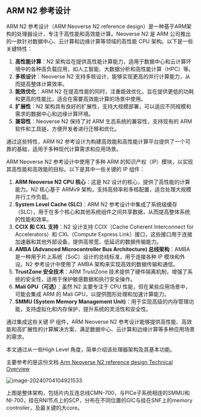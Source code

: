 ## ARM N2 参考设计

ARM N2 参考设计（ARM Neoverse N2 reference design）是一种基于ARM架构的处理器设计，专注于高性能和高效能计算。Neoverse N2 是 ARM 公司推出的一款针对数据中心、云计算和边缘计算等领域的高性能 CPU 架构。以下是一些关键特性：

1. **高性能计算**：N2 架构旨在提供高性能计算能力，适用于数据中心和云计算环境中的各种高负载应用，如人工智能、大数据分析和高性能计算（HPC）等。
1. **多核设计**：Neoverse N2 支持多核设计，能够实现更高的并行计算能力，从而提高整体计算效率。
1. **能效优化**：ARM N2 在提高性能的同时，注重能效优化，旨在提供更低的功耗和更高的性能比，适合在需要高效能计算的场景中使用。
1. **扩展性**：N2 架构具有良好的扩展性，支持大规模部署，可以适应不同规模和需求的数据中心和边缘计算环境。
1. **兼容性**：Neoverse N2 保持了对 ARM 生态系统的兼容性，支持现有的 ARM 软件和工具链，方便开发者进行迁移和优化。

通过这些特性，ARM N2 参考设计为构建高效能和高性能计算平台提供了一个可靠的基础，适用于多种现代计算需求和应用场景。

ARM Neoverse N2 参考设计中使用了多种 ARM 的知识产权（IP）模块，以实现其高性能和高效能的目标。以下是其中一些关键的 IP 组件：

1. **ARM Neoverse N2 CPU 核心**：这是 N2 设计的核心，提供了高性能的计算能力。N2 核心基于 ARMv9 架构，支持高频率和多核配置，适合处理大规模并行工作负载。
1. **System Level Cache (SLC)**：ARM N2 参考设计中集成了系统级缓存（SLC），用于在多个核心和其他系统组件之间共享数据，从而提高整体系统的性能和效率。
1. **CCIX 和 CXL 支持**：N2 设计支持 CCIX（Cache Coherent Interconnect for Accelerators）和 CXL（Compute Express Link）接口，这些接口用于连接加速器和其他外部设备，提供高带宽、低延迟的数据传输能力。
1. **AMBA (Advanced Microcontroller Bus Architecture) 总线架构**：AMBA 是一种用于片上系统（SoC）设计的总线标准，用于连接各种 IP 模块和外设。N2 参考设计中使用了 AMBA 架构来实现高效的数据传输和通信。
1. **TrustZone 安全技术**：ARM TrustZone 技术提供了硬件隔离机制，增强了系统的安全性，适用于保护敏感数据和执行安全操作。
1. **Mali GPU（可选）**：虽然 N2 主要专注于 CPU 性能，但在某些应用场景中，可能会集成 ARM 的 Mali GPU，以提供图形处理和加速计算能力。
1. **SMMU (System Memory Management Unit)**：用于实现高级的内存管理功能，支持虚拟化和内存保护，提升系统的灵活性和安全性。

通过集成这些关键 IP 组件，ARM Neoverse N2 参考设计能够提供高性能、高效能和高扩展性的计算解决方案，满足数据中心、云计算和边缘计算等多种应用场景的需求。

本文通过从一些High Level 角度，简单介绍该处理器架构及其基本功能。

主要参考的是这份文档 [Arm Neoverse N2 reference design Technical Overview](https://developer.arm.com/documentation/102337/0000/Introduction/Product-revision-status?lang=en)

![image-20240704104921533](book/pdf/src/12_PCIe/01_PCIe子系统简介/images/readme/image-20240704104921533.png)

上图是整体架构，包括片内互连总线CMN-700，与PICe子系统相连的SMMU和NI-700，挂在RNI节点上的SCP，分布在不同位置的GIC与挂在SNF上的memory controller，及最关键的大core。